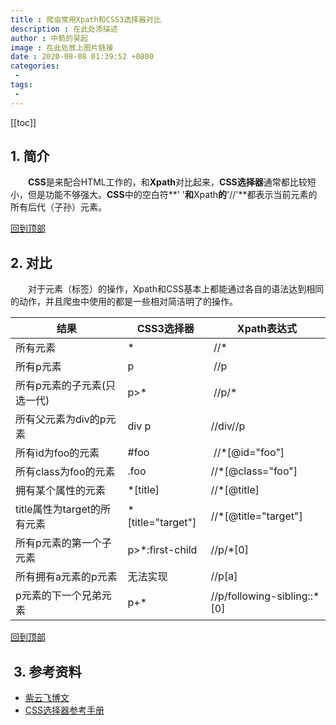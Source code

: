```yaml
---
title : 爬虫常用Xpath和CSS3选择器对比
description : 在此处添描述
author : 中箭的吴起
image : 在此处放上图片链接
date : 2020-08-08 01:39:52 +0800
categories:
 -
tags:
 -
---
```

[[toc]]
## 1\. 简介

　　**CSS**是来配合HTML工作的，和**Xpath**对比起来，**CSS选择器**通常都比较短小，但是功能不够强大。**CSS**中的空白符**' '**和**Xpath**的**'//'**都表示当前元素的所有后代（子孙）元素。

[回到顶部](#_labelTop)

## 2\. 对比

　　对于元素（标签）的操作，Xpath和CSS基本上都能通过各自的语法达到相同的动作，并且爬虫中使用的都是一些相对简洁明了的操作。

| 结果                  |  CSS3选择器          |  Xpath表达式                   |
|---------------------|-------------------|-----------------------------|
| 所有元素                | *                 |  //*                        |
| 所有p元素               | p                 |  //p                        |
| 所有p元素的子元素(只选一代)     | p>*               |  //p/*                      |
| 所有父元素为div的p元素       | div p             | //div//p                    |
| 所有id为foo的元素         | #foo　             |  //*[@id="foo"]             |
| 所有class为foo的元素      | .foo              | //*[@class="foo"]           |
| 拥有某个属性的元素           | *[title]          | //*[@title]                 |
| title属性为target的所有元素 | *[title="target"] | //*[@title="target"]        |
| 所有p元素的第一个子元素        | p>*:first-child   | //p/*[0]                    |
| 所有拥有a元素的p元素         | 无法实现              | //p[a]                      |
| p元素的下一个兄弟元素         | p+*               | //p/following-sibling::*[0] |

[回到顶部](#_labelTop)

##  3. 参考资料

*   [紫云飞博文](https://www.cnblogs.com/ziyunfei/archive/2012/10/05/2710631.html)
*   [CSS选择器参考手册](http://www.w3school.com.cn/cssref/css_selectors.asp#_motz_)